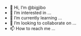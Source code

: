 - 👋 Hi, I’m @bigjibo
- 👀 I’m interested in ...
- 🌱 I’m currently learning ...
- 💞️ I’m looking to collaborate on ...
- 📫 How to reach me ...

<!---
bigjibo/bigjibo is a ✨ special ✨ repository because its `README.md` (this file) appears on your GitHub profile.
You can click the Preview link to take a look at your changes.
--->
